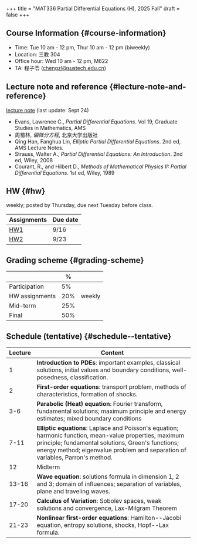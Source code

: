 +++
title = "MAT336 Partial Differential Equations (H), 2025 Fall"
draft = false
+++

## Course Information {#course-information}

-   Time: Tue 10 am - 12 pm, Thur 10 am - 12 pm (biweekly)
-   Location: 三教 304
-   Office hour: Wed 10 am - 12 pm, M622
-   TA: 程子苓 (chengzl@sustech.edu.cn)


## Lecture note and reference {#lecture-note-and-reference}

[lecture note](../notes/PDE-H-LN.pdf) (last update: Sept 24)

-   Evans, Lawrence C.,  _Partial Differential Equations_. Vol 19, Graduate Studies in Mathematics, AMS
-   周蜀林, _偏微分方程_, 北京大学出版社
-   Qing Han, Fanghua Lin, _Elliptic Partial Differential Equations_. 2nd ed, AMS Lecture Notes.
-   Strauss, Walter A., _Partial Differential Equations: An Introduction_. 2nd ed, Wiley, 2008
-   Courant, R., and Hilbert D., _Methods of Mathematical Physics II: Partial Differential Equations_. 1st ed, Wiley, 1989


## HW {#hw}

weekly; posted by Thursday, due next Tuesday before class.

| Assignments      | Due date |
|------------------|----------|
| [HW1](./hw1.pdf) | 9/16     |
| [HW2](./hw2.pdf) | 9/23     |


## Grading scheme {#grading-scheme}

|                | %   |        |
|----------------|-----|--------|
| Participation  | 5%  |        |
| HW assignments | 20% | weekly |
| Mid-term       | 25% |        |
| Final          | 50% |        |


## Schedule (tentative) {#schedule--tentative}

| Lecture | Content                                                                                                                                                                                                                                        |
|---------|------------------------------------------------------------------------------------------------------------------------------------------------------------------------------------------------------------------------------------------------|
| 1       | **Introduction to PDEs**:  important examples, classical solutions, initial values and boundary conditions, well-posedness, classification.                                                                                                    |
| 2       | **First-order equations**:  transport problem, methods of characteristics, formation of shocks.                                                                                                                                                |
| 3-6     | **Parabolic (Heat) equation**: Fourier transform, fundamental solutions; maximum principle and energy estimates; mixed boundary conditions                                                                                                     |
| 7-11    | **Elliptic equations**: Laplace and Poisson's equation; harmonic function, mean-value properties, maximum principle; fundamental solutions, Green's functions; energy method; eigenvalue problem and separation of variables, Parron's method. |
| 12      | Midterm                                                                                                                                                                                                                                        |
| 13-16   | **Wave equation**: solutions formula in dimension 1, 2 and 3; domain of influences; separation of variables, plane and traveling waves.                                                                                                        |
| 17-20   | **Calculus of Variation**: Sobolev spaces, weak solutions and convergence, Lax-Milgram Theorem                                                                                                                                                 |
| 21-23   | **Nonlinear first-order equations**: Hamilton--Jacobi equation, entropy solutions, shocks, Hopf--Lax formula.                                                                                                                                  |
